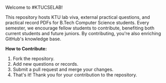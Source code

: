 Welcome to #KTUCSELAB!

This repository hosts KTU lab viva, external practical questions, and practical record PDFs for B.Tech Computer Science students. Every semester, we encourage fellow students to contribute, benefiting both current students and future juniors. By contributing, you're also enriching GitHub's knowledge base.

**How to Contribute:**
1. Fork the repository.
2. Add new questions or records.
3. Submit a pull request and merge your changes.
4. That's it! Thank you for your contribution to the repository.



